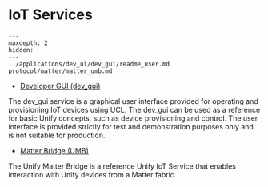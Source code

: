 # IoT Services

```{toctree}
---
maxdepth: 2
hidden:
---
../applications/dev_ui/dev_gui/readme_user.md
protocol/matter/matter_umb.md
```

- [Developer GUI (dev_gui)](../applications/dev_ui/dev_gui/readme_user.md)

The dev_gui service is a graphical user interface provided for operating and
provisioning IoT devices using UCL. The dev_gui can be used as a reference for
basic Unify concepts, such as device provisioning and control. The user
interface is provided strictly for test and demonstration purposes only and is
not suitable for production.

- [Matter Bridge (UMB)](https://siliconlabs.github.io/matter/latest/unify/matter-bridge/index.html)

The Unify Matter Bridge is a reference Unify IoT Service that enables interaction
with Unify devices from a Matter fabric.